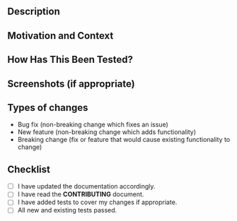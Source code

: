 <!--- Provide a general summary of your changes in the Title above -->

## Description

<!--- Describe your changes in detail -->

## Motivation and Context

<!--- Why is this change required? What problem does it solve? -->
<!--- If it fixes an open issue, please link to the issue here. -->

## How Has This Been Tested?

<!--- Please describe in detail how you tested your changes. -->
<!--- Include details of your testing environment, and the tests you ran to -->
<!--- see how your change affects other areas of the code, etc. -->

## Screenshots (if appropriate)

<!--- Drag any screenshots here -->

## Types of changes

<!--- What types of changes does your code introduce? -->

<!--- Remove any that don't apply: -->

- Bug fix (non-breaking change which fixes an issue)
- New feature (non-breaking change which adds functionality)
- Breaking change (fix or feature that would cause existing functionality to change)

## Checklist

<!--- Go over all the following points, and put an `x` in all the boxes that apply. -->
<!--- If you're unsure about any of these, don't hesitate to ask. We're here to help! -->

- [ ] I have updated the documentation accordingly.
- [ ] I have read the **CONTRIBUTING** document.
- [ ] I have added tests to cover my changes if appropriate.
- [ ] All new and existing tests passed.
